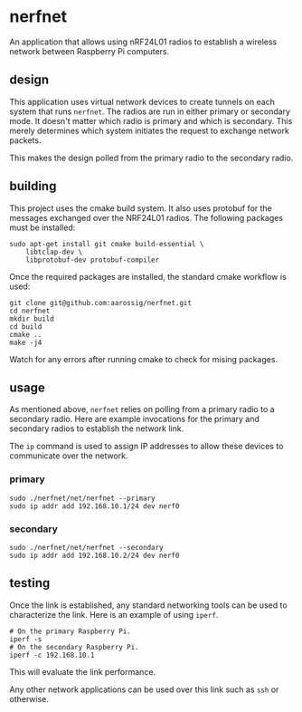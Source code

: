 # nerfnet

An application that allows using nRF24L01 radios to establish a wireless network
between Raspberry Pi computers.

## design

This application uses virtual network devices to create tunnels on each system
that runs `nerfnet`. The radios are run in either primary or secondary mode. It
doesn't matter which radio is primary and which is secondary. This merely
determines which system initiates the request to exchange network packets.

This makes the design polled from the primary radio to the secondary radio.

## building

This project uses the cmake build system. It also uses protobuf for the messages
exchanged over the NRF24L01 radios. The following packages must be installed:

```
sudo apt-get install git cmake build-essential \
    libtclap-dev \
    libprotobuf-dev protobuf-compiler
```

Once the required packages are installed, the standard cmake workflow is used:

```
git clone git@github.com:aarossig/nerfnet.git
cd nerfnet
mkdir build
cd build
cmake ..
make -j4
```

Watch for any errors after running cmake to check for mising packages.

## usage

As mentioned above, `nerfnet` relies on polling from a primary radio to a
secondary radio. Here are example invocations for the primary and secondary
radios to establish the network link.

The `ip` command is used to assign IP addresses to allow these devices to
communicate over the network.

### primary

```
sudo ./nerfnet/net/nerfnet --primary
sudo ip addr add 192.168.10.1/24 dev nerf0
```

### secondary

```
sudo ./nerfnet/net/nerfnet --secondary
sudo ip addr add 192.168.10.2/24 dev nerf0
```

## testing

Once the link is established, any standard networking tools can be used to
characterize the link. Here is an example of using `iperf`.

```
# On the primary Raspberry Pi.
iperf -s
# On the secondary Raspberry Pi.
iperf -c 192.168.10.1
```

This will evaluate the link performance.

Any other network applications can be used over this link such as `ssh` or
otherwise.
